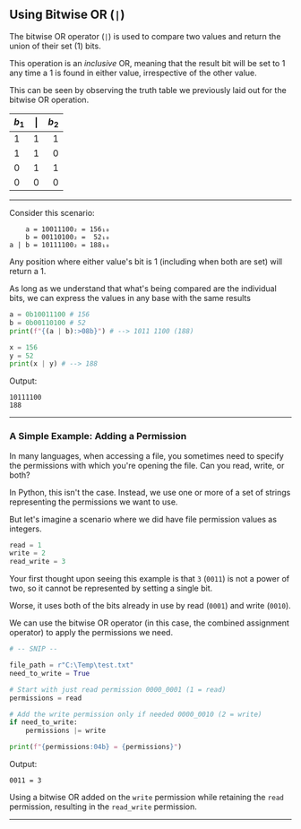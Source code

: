 ## Using Bitwise OR (`|`)

The bitwise OR operator (`|`) is used to compare two values and return
the union of their set ($1$) bits.

This operation is an *inclusive* OR, meaning that the result bit will be 
set to $1$ any time a $1$ is found in either value, irrespective of the 
other value.

This can be seen by observing the truth table we previously laid out for 
the bitwise OR operation.

|$b_1$|\||$b_2$|
|:-|:-:|-:|
|$1$|$1$|$1$|
|$1$|$1$|$0$|
|$0$|$1$|$1$|
|$0$|$0$|$0$|

---

Consider this scenario:

```
    a = 10011100₂ = 156₁₀
    b = 00110100₂ =  52₁₀
a | b = 10111100₂ = 188₁₀
```

Any position where either value's bit is 1 (including when both are set) 
will return a 1.

As long as we understand that what's being compared are the individual
bits, we can express the values in any base with the same results

```python
a = 0b10011100 # 156
b = 0b00110100 # 52
print(f"{(a | b):>08b}") # --> 1011 1100 (188)

x = 156
y = 52
print(x | y) # --> 188
```

Output:

```
10111100
188
```

---

### A Simple Example: Adding a Permission

In many languages, when accessing a file, you sometimes need to specify the
permissions with which you're opening the file. Can you read, write, or 
both?

In Python, this isn't the case. Instead, we use one or more of a set of
strings representing the permissions we want to use.

But let's imagine a scenario where we did have file permission values as
integers.

```python
read = 1
write = 2
read_write = 3
```

Your first thought upon seeing this example is that `3` (`0011`) is not a 
power of two, so it cannot be represented by setting a single bit.

Worse, it uses both of the bits already in use by read (`0001`) and write 
(`0010`).

We can use the bitwise OR operator (in this case, the combined assignment
operator) to apply the permissions we need.

```python
# -- SNIP --

file_path = r"C:\Temp\test.txt"
need_to_write = True

# Start with just read permission 0000_0001 (1 = read)
permissions = read

# Add the write permission only if needed 0000_0010 (2 = write)
if need_to_write:
    permissions |= write

print(f"{permissions:04b} = {permissions}")
```

Output:

```
0011 = 3
```

Using a bitwise OR added on the `write` permission while retaining the 
`read` permission, resulting in the `read_write` permission.

---
